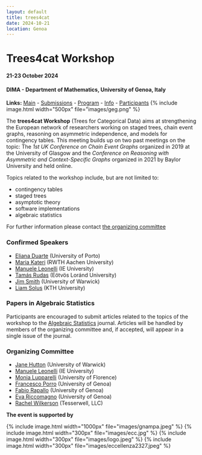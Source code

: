 ```yaml
---
layout: default
title: trees4cat 
date: 2024-10-21
location: Genoa
---
```


# Trees4cat Workshop

#### 21-23 October 2024
#### DIMA - Department of Mathematics, University of Genoa, Italy

**Links:** [Main](https://stagedtrees.github.io/events/trees4cat.html) - [Submissions](https://stagedtrees.github.io/events/w2.Submissions.html) - [Program](https://stagedtrees.github.io/events/w3.Program.html) - [Info](https://stagedtrees.github.io/events/w4.Info.html) - [Participants](https://stagedtrees.github.io/events/w5.Participants.html)
{% include image.html width="500px" file="images/geg.png" %}

The **trees4cat Workshop** (Trees for Categorical Data) aims at
strengthening the European network of researchers working on staged trees, chain event graphs, reasoning on asymmetric independence, and models for contingency tables. This meeting builds up on two past meetings on the topic: The *1st UK Conference on Chain Event Graphs* organized in 2019 at the University of Glasgow and the *Conference on Reasoning with Asymmetric and Context-Specific Graphs* organized in 2021 by Baylor University and held online.

Topics related to the workshop include, but are not limited to:

 - contingency tables
 - staged trees
 - asymptotic theory 
 - software implementations
 - algebraic statistics
 
For further information please contact [the organizing committee](mailto:manuele.leonelli@ie.edu)

### Confirmed Speakers

 - [Eliana Duarte](https://emduart2.github.io) (University of Porto)
  - [Maria Kateri](https://www.isw.rwth-aachen.de/person.php?id=84) (RWTH Aachen University)
 - [Manuele Leonelli](https://manueleleonelli.github.io) (IE University)
  - [Tamás Rudas](https://statisztika.tatk.elte.hu/tanszeki_honlap/Rudas_Tamas) (Eötvös Loránd University)
 - [Jim Smith](https://warwick.ac.uk/fac/sci/statistics/staff/academic-research/smith/) (University of Warwick)
 - [Liam Solus](https://people.kth.se/~solus) (KTH University)

### Papers in Algebraic Statistics

Participants are encouraged to submit articles related to the topics of the workshop to the [Algebraic Statistics](https://msp.org/astat/about/journal/about.html) journal. Articles will be handled by members of the organizing committee and, if accepted, will appear in a single issue of the journal.

### Organizing Committee

 - [Jane Hutton](https://warwick.ac.uk/fac/sci/statistics/staff/academic-research/hutton/) (University of Warwick)
 - [Manuele Leonelli](https://manueleleonelli.github.io) (IE University)
 - [Monia Lupparelli](https://scholar.google.com/citations?user=acIiN2EAAAAJ&hl=it) (University of Florence)
 - [Francesco Porro](https://rubrica.unige.it/personale/UkJAU1lp) (University of Genoa)
 - [Fabio Rapallo](https://rubrica.unige.it/personale/UkNHX1lh) (University of Genoa)
 - [Eva Riccomagno](https://www.dima.unige.it/~riccomag/) (University of Genoa)
 - [Rachel Wilkerson](http://www.rlwilkerson.com/about/) (Tesserwell, LLC)
 
**The event is supported by**

{% include image.html width="1000px" file="images/gnampa.jpeg" %}
{% include image.html width="300px" file="images/ecc.jpg" %}
{% include image.html width="300px" file="images/logo.jpeg" %}
{% include image.html width="300px" file="images/eccellenza2327.jpeg" %}


